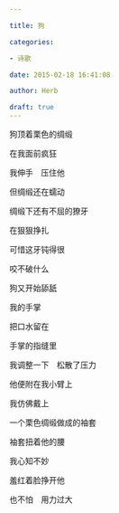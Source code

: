 ```yaml
---

title: 狗

categories:

- 诗歌

date: 2015-02-18 16:41:08

author: Herb

draft: true
---
```


狗顶着栗色的绸缎

在我面前疯狂

我伸手　压住他

但绸缎还在蠕动



绸缎下还有不屈的獠牙

在狠狠挣扎

可惜这牙钝得很

咬不破什么



狗又开始舔舐

我的手掌

把口水留在

手掌的指缝里

我调整一下　松散了压力

他便附在我小臂上



我仿佛戴上

一个栗色绸缎做成的袖套

袖套扭着他的腰

我心知不妙

羞红着脸挣开他

也不怕　用力过大